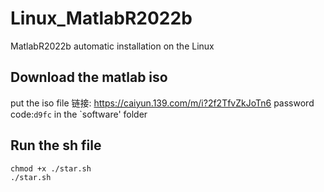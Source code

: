 # Linux_MatlabR2022b
MatlabR2022b automatic installation on the Linux 
## Download the matlab iso 
put the iso file 链接: https://caiyun.139.com/m/i?2f2TfvZkJoTn6  password code:`d9fc`  in the `software' folder
## Run the sh file
```
chmod +x ./star.sh
./star.sh
```
